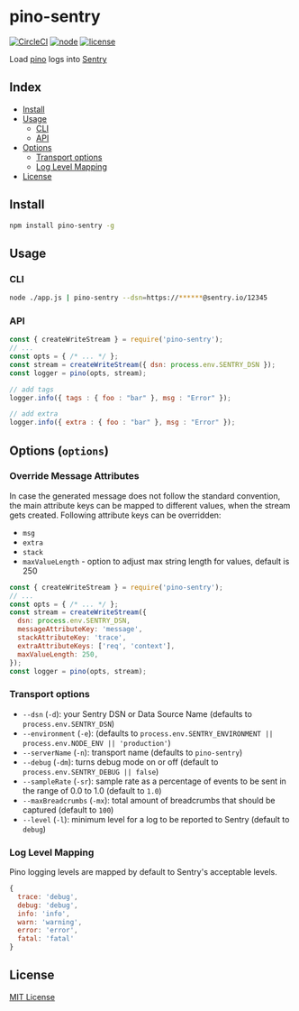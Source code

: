 
# pino-sentry
[![CircleCI](https://circleci.com/gh/aandrewww/pino-sentry.svg?style=svg)](https://circleci.com/gh/aandrewww/pino-sentry)
[![node](https://img.shields.io/badge/node-6.4.0+-brightgreen.svg)][node-url]
[![license](https://img.shields.io/github/license/aandrewww/pino-sentry.svg)][license-url]

Load [pino](https://github.com/pinojs/pino) logs into [Sentry](https://sentry.io/)

## Index

* [Install](#install)
* [Usage](#usage)
  - [CLI](#cli)
  - [API](#api)
* [Options](#options-options)
  - [Transport options](#transport-options)
  - [Log Level Mapping](#log-level-mapping)
* [License](#license)

## Install

```bash
npm install pino-sentry -g
```

## Usage

### CLI

```bash
node ./app.js | pino-sentry --dsn=https://******@sentry.io/12345
```

### API

```js
const { createWriteStream } = require('pino-sentry');
// ...
const opts = { /* ... */ };
const stream = createWriteStream({ dsn: process.env.SENTRY_DSN });
const logger = pino(opts, stream);

// add tags
logger.info({ tags : { foo : "bar" }, msg : "Error" });

// add extra
logger.info({ extra : { foo : "bar" }, msg : "Error" });
```

## Options (`options`)

### Override Message Attributes

In case the generated message does not follow the standard convention, the main attribute keys can be mapped to different values, when the stream gets created. Following attribute keys can be overridden:

* `msg`
* `extra`
* `stack`
* `maxValueLength` - option to adjust max string length for values, default is 250

```js
const { createWriteStream } = require('pino-sentry');
// ...
const opts = { /* ... */ };
const stream = createWriteStream({
  dsn: process.env.SENTRY_DSN,
  messageAttributeKey: 'message',
  stackAttributeKey: 'trace',
  extraAttributeKeys: ['req', 'context'],
  maxValueLength: 250,
});
const logger = pino(opts, stream);
```

### Transport options

* `--dsn` (`-d`): your Sentry DSN or Data Source Name (defaults to `process.env.SENTRY_DSN`)
* `--environment` (`-e`): (defaults to `process.env.SENTRY_ENVIRONMENT || process.env.NODE_ENV || 'production'`)
* `--serverName` (`-n`): transport name (defaults to `pino-sentry`)
* `--debug` (`-dm`): turns debug mode on or off (default to `process.env.SENTRY_DEBUG || false`)
* `--sampleRate` (`-sr`): sample rate as a percentage of events to be sent in the range of 0.0 to 1.0 (default to `1.0`)
* `--maxBreadcrumbs` (`-mx`): total amount of breadcrumbs that should be captured (default to `100`)
* `--level` (`-l`): minimum level for a log to be reported to Sentry (default to `debug`)

### Log Level Mapping

Pino logging levels are mapped by default to Sentry's acceptable levels.

```js
{
  trace: 'debug',
  debug: 'debug',
  info: 'info',
  warn: 'warning',
  error: 'error',
  fatal: 'fatal'
}
```

## License

[MIT License][license-url]

[license-url]: LICENSE
[node-url]: https://nodejs.org
